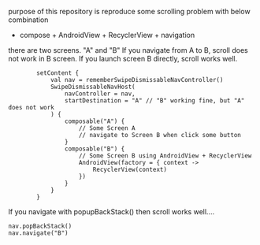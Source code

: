purpose of this repository is reproduce some scrolling problem with below combination 

- compose + AndroidView + RecyclerView + navigation


there are two screens. "A" and "B" 
If you navigate from A to B, scroll does not work in B screen.
If you launch screen B directly, scroll works well.

```
        setContent {
            val nav = rememberSwipeDismissableNavController()
            SwipeDismissableNavHost(
                navController = nav,
                startDestination = "A" // "B" working fine, but "A" does not work
            ) {
                composable("A") {
                    // Some Screen A
                    // navigate to Screen B when click some button
                }
                composable("B") {
                    // Some Screen B using AndroidView + RecyclerView
                    AndroidView(factory = { context ->
                        RecyclerView(context)
                    })
                }
            }
        }
```

If you navigate with popupBackStack() then scroll works well....

```
nav.popBackStack()
nav.navigate("B")
```
